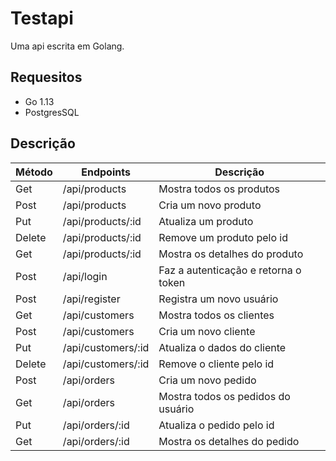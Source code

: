 # Testapi

Uma api escrita em Golang.

## Requesitos
- Go 1.13
- PostgresSQL

## Descrição 

| Método | Endpoints          | Descrição                            |
|--------|--------------------|--------------------------------------|
| Get    | /api/products      | Mostra todos os produtos             |
| Post   | /api/products      | Cria um novo produto                 |
| Put    | /api/products/:id  | Atualiza um produto                  |
| Delete | /api/products/:id  | Remove um produto pelo id            |
| Get    | /api/products/:id  | Mostra os detalhes do produto        |
| Post   | /api/login         | Faz a autenticação e retorna o token |
| Post   | /api/register      | Registra um novo usuário             |
| Get    | /api/customers     | Mostra todos os clientes             |
| Post   | /api/customers     | Cria um novo cliente                 |
| Put    | /api/customers/:id | Atualiza o dados do cliente          |
| Delete | /api/customers/:id | Remove o cliente pelo id             |
| Post   | /api/orders        | Cria um novo pedido                  |
| Get    | /api/orders        | Mostra todos os pedidos do usuário   |
| Put    | /api/orders/:id    | Atualiza o pedido pelo id            |
| Get    | /api/orders/:id    | Mostra os detalhes do pedido         |

